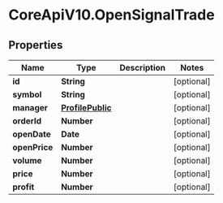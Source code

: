 # CoreApiV10.OpenSignalTrade

## Properties
Name | Type | Description | Notes
------------ | ------------- | ------------- | -------------
**id** | **String** |  | [optional] 
**symbol** | **String** |  | [optional] 
**manager** | [**ProfilePublic**](ProfilePublic.md) |  | [optional] 
**orderId** | **Number** |  | [optional] 
**openDate** | **Date** |  | [optional] 
**openPrice** | **Number** |  | [optional] 
**volume** | **Number** |  | [optional] 
**price** | **Number** |  | [optional] 
**profit** | **Number** |  | [optional] 


